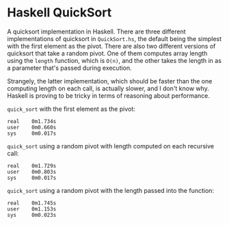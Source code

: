 Haskell QuickSort
=================

A quicksort implementation in Haskell. There are three different implementations of quicksort in ``QuickSort.hs``, the
default being the simplest with the first element as the pivot. There are also two different versions of quicksort that
take a random pivot. One of them computes array length using the ``length`` function, which is ``O(n)``, and the other 
takes the length in as a parameter that's passed during execution.  

Strangely, the latter implementation, which should be faster than the one computing length on each call, is actually 
slower, and I don't know why. Haskell is proving to be tricky in terms of reasoning about performance.

``quick_sort`` with the first element as the pivot:

    real    0m1.734s
    user    0m0.660s
    sys     0m0.017s

``quick_sort`` using a random pivot with length computed on each recursive call:

    real    0m1.729s
    user    0m0.803s
    sys     0m0.017s

``quick_sort`` using a random pivot with the length passed into the function:

    real    0m1.745s
    user    0m1.153s
    sys     0m0.023s
